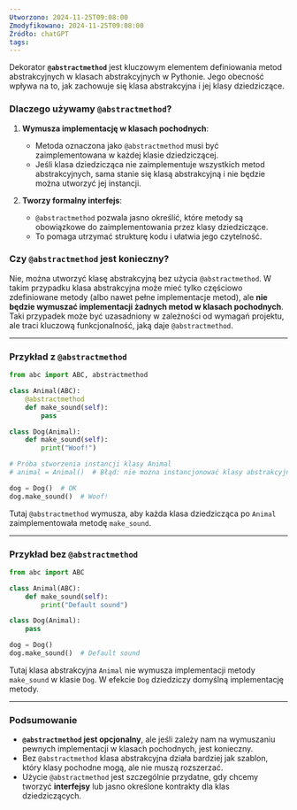 ```yaml
---
Utworzono: 2024-11-25T09:08:00
Zmodyfikowano: 2024-11-25T09:08:00
Źródło: chatGPT
tags:
---
```


Dekorator **`@abstractmethod`** jest kluczowym elementem definiowania metod abstrakcyjnych w klasach abstrakcyjnych w Pythonie. Jego obecność wpływa na to, jak zachowuje się klasa abstrakcyjna i jej klasy dziedziczące.

### Dlaczego używamy `@abstractmethod`?

1. **Wymusza implementację w klasach pochodnych**:
    
    - Metoda oznaczona jako `@abstractmethod` musi być zaimplementowana w każdej klasie dziedziczącej.
    - Jeśli klasa dziedzicząca nie zaimplementuje wszystkich metod abstrakcyjnych, sama stanie się klasą abstrakcyjną i nie będzie można utworzyć jej instancji.
2. **Tworzy formalny interfejs**:
    
    - `@abstractmethod` pozwala jasno określić, które metody są obowiązkowe do zaimplementowania przez klasy dziedziczące.
    - To pomaga utrzymać strukturę kodu i ułatwia jego czytelność.

### Czy `@abstractmethod` jest konieczny?

Nie, można utworzyć klasę abstrakcyjną bez użycia `@abstractmethod`. W takim przypadku klasa abstrakcyjna może mieć tylko częściowo zdefiniowane metody (albo nawet pełne implementacje metod), ale **nie będzie wymuszać implementacji żadnych metod w klasach pochodnych**. Taki przypadek może być uzasadniony w zależności od wymagań projektu, ale traci kluczową funkcjonalność, jaką daje `@abstractmethod`.

---

### Przykład z `@abstractmethod`

```python
from abc import ABC, abstractmethod

class Animal(ABC):
    @abstractmethod
    def make_sound(self):
        pass

class Dog(Animal):
    def make_sound(self):
        print("Woof!")

# Próba stworzenia instancji klasy Animal
# animal = Animal()  # Błąd: nie można instancjonować klasy abstrakcyjnej

dog = Dog()  # OK
dog.make_sound()  # Woof!
```

Tutaj `@abstractmethod` wymusza, aby każda klasa dziedzicząca po `Animal` zaimplementowała metodę `make_sound`.

---

### Przykład bez `@abstractmethod`

```python
from abc import ABC

class Animal(ABC):
    def make_sound(self):
        print("Default sound")

class Dog(Animal):
    pass

dog = Dog()
dog.make_sound()  # Default sound
```

Tutaj klasa abstrakcyjna `Animal` nie wymusza implementacji metody `make_sound` w klasie `Dog`. W efekcie `Dog` dziedziczy domyślną implementację metody.

---

### Podsumowanie

- **`@abstractmethod` jest opcjonalny**, ale jeśli zależy nam na wymuszaniu pewnych implementacji w klasach pochodnych, jest konieczny.
- Bez `@abstractmethod` klasa abstrakcyjna działa bardziej jak szablon, który klasy pochodne mogą, ale nie muszą rozszerzać.
- Użycie `@abstractmethod` jest szczególnie przydatne, gdy chcemy tworzyć **interfejsy** lub jasno określone kontrakty dla klas dziedziczących.